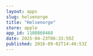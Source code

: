 ```yaml
---
layout: apps
slug: helsenorge
title: "Helsenorge"
store: apple
app_id: 1108860468
date: 2025-04-23T06:33:59Z
published: 2016-09-02T14:46:53Z
---
```

